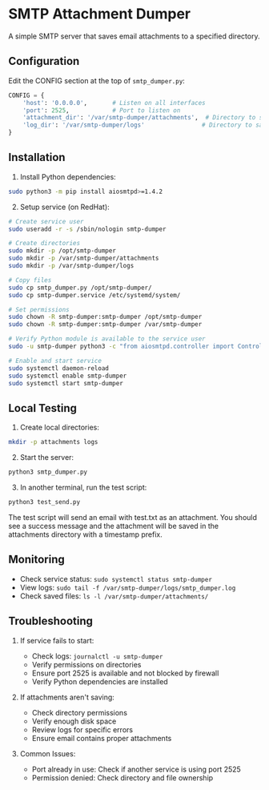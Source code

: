 # SMTP Attachment Dumper

A simple SMTP server that saves email attachments to a specified directory.

## Configuration

Edit the CONFIG section at the top of `smtp_dumper.py`:
```python
CONFIG = {
    'host': '0.0.0.0',       # Listen on all interfaces
    'port': 2525,            # Port to listen on
    'attachment_dir': '/var/smtp-dumper/attachments',  # Directory to save attachments
    'log_dir': '/var/smtp-dumper/logs'                # Directory to save logs
}
```

## Installation

1. Install Python dependencies:
```bash
sudo python3 -m pip install aiosmtpd>=1.4.2
```

2. Setup service (on RedHat):
```bash
# Create service user
sudo useradd -r -s /sbin/nologin smtp-dumper

# Create directories
sudo mkdir -p /opt/smtp-dumper
sudo mkdir -p /var/smtp-dumper/attachments
sudo mkdir -p /var/smtp-dumper/logs

# Copy files
sudo cp smtp_dumper.py /opt/smtp-dumper/
sudo cp smtp-dumper.service /etc/systemd/system/

# Set permissions
sudo chown -R smtp-dumper:smtp-dumper /opt/smtp-dumper
sudo chown -R smtp-dumper:smtp-dumper /var/smtp-dumper

# Verify Python module is available to the service user
sudo -u smtp-dumper python3 -c "from aiosmtpd.controller import Controller"

# Enable and start service
sudo systemctl daemon-reload
sudo systemctl enable smtp-dumper
sudo systemctl start smtp-dumper
```

## Local Testing

1. Create local directories:
```bash
mkdir -p attachments logs
```

2. Start the server:
```bash
python3 smtp_dumper.py
```

3. In another terminal, run the test script:
```bash
python3 test_send.py
```

The test script will send an email with test.txt as an attachment. You should see a success message and the attachment will be saved in the attachments directory with a timestamp prefix.

## Monitoring

- Check service status: `sudo systemctl status smtp-dumper`
- View logs: `sudo tail -f /var/smtp-dumper/logs/smtp_dumper.log`
- Check saved files: `ls -l /var/smtp-dumper/attachments/`

## Troubleshooting

1. If service fails to start:
   - Check logs: `journalctl -u smtp-dumper`
   - Verify permissions on directories
   - Ensure port 2525 is available and not blocked by firewall
   - Verify Python dependencies are installed

2. If attachments aren't saving:
   - Check directory permissions
   - Verify enough disk space
   - Review logs for specific errors
   - Ensure email contains proper attachments

3. Common Issues:
   - Port already in use: Check if another service is using port 2525
   - Permission denied: Check directory and file ownership